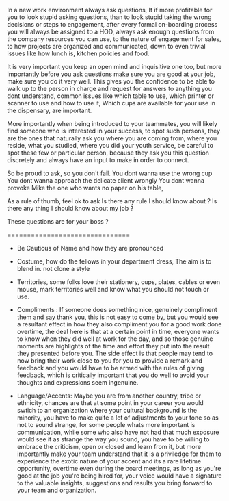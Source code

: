 In a new work environment always ask questions, It if more profitable for you to look stupid asking questions, than to look stupid taking the wrong decisions or 
steps to engagement, after every formal on-boarding process you will always be assigned to a HOD, always ask enough questions from the company resources you can 
use, to the nature of engagement for sales, to how projects are organized and communicated, down to even trivial issues like how lunch is, kitchen policies and 
food. 

It is very important you keep an open mind and inquisitive one too, but more importantly before you ask questions make sure you are good at your job, make sure 
you do it very well. This gives you the confidence to be able to walk up to the person in charge and request for answers to anything you dont understand, common 
issues like which table to use, which printer or scanner to use and how to use it, Which cups are available for your use in the dispensary, are important. 

More importantly when being introduced to your teammates, you will likely find someone who is interested in your success, to spot such persons, they are the ones 
that naturally ask you where you are coming from, where you reside, what you studied, where you did your youth service, be careful to spot these few or particular 
person, because they ask you this question discretely and always have an input to make in order to connect. 

So be proud to ask, so you don't fail. 
You dont wanna use the wrong cup
You dont wanna approach the delicate client wrongly
You dont wanna provoke Mike the one who wants no paper on his table, 

As a rule of thumb, feel ok to ask 
Is there any rule I should know about ?
Is there any thing I should know about my job ?


These questions are for your boss ?


===============================

- Be Cautious of Name and how they are pronounced 


- Costume, how do the fellows in your department dress, The aim is to blend in. not clone a style

- Territories, some folks love their stationery, cups, plates, cables or even mouse, mark territories well and know what you should not touch or use.

- Compliments : If someone does something nice, genuinely compliment them and say thank you, this is not easy to come by, but you would see a resultant effect in how they also compliment you for a good work done overtime, the deal here is that at a certain point in time, everyone wants to know when they did well at work for the day, and so those genuine moments are highlights of the time and effort they put into the result they presented before you. The side effect is that people may tend to now bring their work close to you for you to provide a remark and feedback and you would have to be armed with the rules of giving feedback, which is critically important that you do well to avoid your thoughts and expressions seem ingenuine.

- Language/Accents: Maybe you are from another country, tribe or ethnicity, chances are that at some point in your career you would swtich to an organization where your cultural background is the minority, you have to make quite a lot of adjustments to your tone so as not to sound strange, for some people whats more important is communication, while some who also have not had that much exposure would see it as strange the way you sound, you have to be willing to embrace the criticism, open or closed and learn from it, but more importantly make your team understand that it is a priviledge for them to experience the exotic nature of your accent and its a rare lifetime opportunity, overtime even during the board meetings, as long as you're good at the job you're being hired for, your voice would have a signature to the valuable insights, suggestions and results you bring forward to your team and organization.

